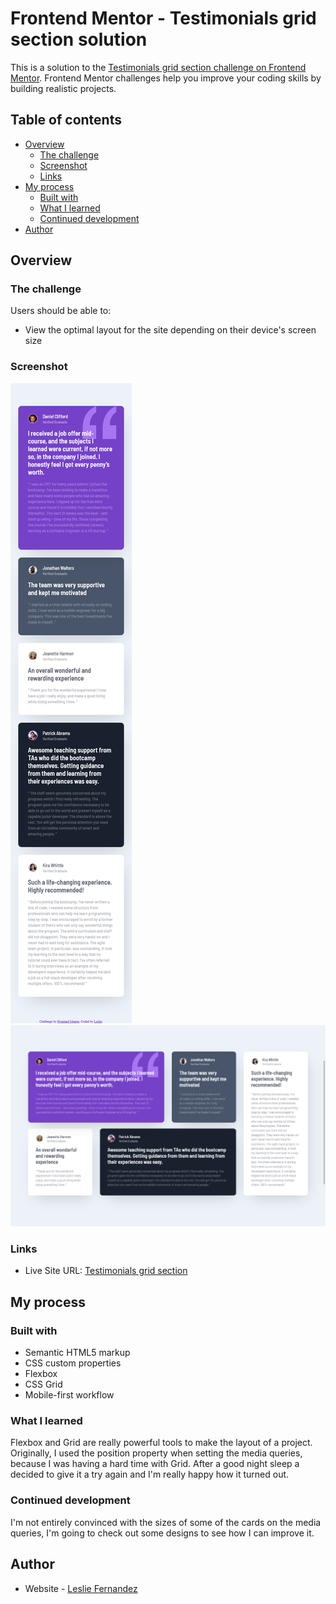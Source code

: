 # Frontend Mentor - Testimonials grid section solution

This is a solution to the [Testimonials grid section challenge on Frontend Mentor](https://www.frontendmentor.io/challenges/testimonials-grid-section-Nnw6J7Un7). Frontend Mentor challenges help you improve your coding skills by building realistic projects. 

## Table of contents

- [Overview](#overview)
  - [The challenge](#the-challenge)
  - [Screenshot](#screenshot)
  - [Links](#links)
- [My process](#my-process)
  - [Built with](#built-with)
  - [What I learned](#what-i-learned)
  - [Continued development](#continued-development)
- [Author](#author)

## Overview

### The challenge

Users should be able to:

- View the optimal layout for the site depending on their device's screen size

### Screenshot

![](./design/mobile-solution.png)
![](./design/desktop-solution.png)

### Links

- Live Site URL: [Testimonials grid section](https://leslief10.github.io/testimonial-grid-section/)

## My process

### Built with

- Semantic HTML5 markup
- CSS custom properties
- Flexbox
- CSS Grid
- Mobile-first workflow

### What I learned

Flexbox and Grid are really powerful tools to make the layout of a project. Originally, I used the position property when setting the media queries, because I was having a hard time with Grid. After a good night sleep a decided to give it a try again and I'm really happy how it turned out.

### Continued development

I'm not entirely convinced with the sizes of some of the cards on the media queries, I'm going to check out some designs to see how I can improve it.


## Author

- Website - [Leslie Fernandez](https://github.com/leslief10)

